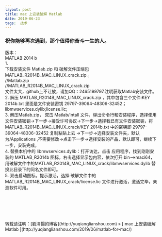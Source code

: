 ```yaml
---
layout: post  
title: mac 上安装破解 Matlab 
date: 2019-06-23  
tags:  技术
---
```

### 祝你能够再次遇到，那个值得你奋斗一生的人。  
 
版本：     
MATLAB 2014 b   
1.  
下载安装文件 Matlab.zip 和 破解文件压缩包 MATLAB_R2014B_MAC_LINUX_crack.zip 。  
//Matlab.zip   
//MATLAB_R2014B_MAC_LINUX_crack.zip    
文件太大，github上不让放，请加QQ：2465199797.注明获取Matlab安装文件。
2. 
解压  MATLAB_R2014B_MAC_LINUX_crack.zip ，其中包含三个文件:KEY 2014b.txt 里面是文件安装密钥 29797-39064-48306-32452；libmwservices.dylib;license.lic;  
3. 
解压Matlab.zip， 双击 Matlab/intall 文件，弹出命令行和安装程序，选择使用文件安装密钥->下一步->接受许可协议->下一步->选择我已有文件安装密钥，将MATLAB_R2014B_MAC_LINUX_crack/KEY 2014b.txt 中的密钥即 29797-39064-48306-32452 复制粘贴上去 ->下一步->选择安装文件夹，默认为/Applications ,不需要修改->点击下一步->选择安装的产品，默认即可，继续下一步，安装完成。  
4. 
替换本机中的 libmwservices.dylib：打开访达，点击 应用程序，找到刚刚安装的 MATLAB_R2014b 图标，右击选择显示包内容，依次打开 bin–>maci64，用破解文件中的MATLAB_R2014B_MAC_LINUX_crack/libmwservices.dylib 替换此目录下的同名文件即可。  
5. 
双击启动图标。提示激活，选择 破解文件中的MATLAB_R2014B_MAC_LINUX_crack/license.lic 文件进行激活，激活完毕，亲测软件可用。

 


<br/> 
<br/> 
<br/> 
<br/> 
<br/> 
转载请注明：[劉清揚的博客](http://yuqianglianshou.com) » [ mac 上安装破解 Matlab ](http://yuqianglianshou.com/2019/06/matlab-for-mac/)  
<br/>
